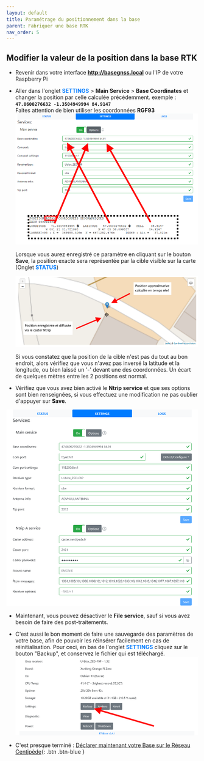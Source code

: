 ```yaml
---
layout: default
title: Paramétrage du positionnement dans la base
parent: Fabriquer une base RTK
nav_order: 5
---
```


## Modifier la valeur de la position dans la base RTK

* Revenir dans votre interface **http://basegnss.local** ou l'IP de votre Raspberry Pi
* Aller dans l'onglet <span style="color:#007BFF">**SETTINGS**</span> > **Main Service** > **Base Coordinates** et changer la position par celle calculée précédemment. exemple : **```47.0600276632 -1.3504949994 84.9147```** <br>
Faites attention de bien utiliser les coordonnées **RGF93**
![base gnss](/assets/images/basegnss/base_coordinates.png)
    
    Lorsque vous aurez enregistré ce paramètre en cliquant sur le bouton **Save**, la position exacte sera représentée par la cible visible sur la carte (Onglet <span style="color:#007BFF">**STATUS**</span>)

    ![base gnss](/assets/images/basegnss/basegnss_coord_check.png)
    
    Si vous constatez que la position de la cible n'est pas du tout au bon endroit, alors vérifiez que vous n'avez pas inversé la latitude et la longitude, ou bien laissé un '-' devant une des coordonnées. Un écart de quelques mètres entre les 2 positions est normal.
* Vérifiez que vous avez bien activé le **Ntrip service** et que ses options sont bien renseignées, si vous effectuez une modification ne pas oublier d'appuyer sur **Save**.


![base gnss](/assets/images/basegnss/basegnss_position.png)

* Maintenant, vous pouvez désactiver le **File service**, sauf si vous avez besoin de faire des post-traitements.
* C'est aussi le bon moment de faire une sauvegarde des paramètres de votre base, afin de pouvoir les réinsérer facilement en cas de réinitialisation. Pour ceci, en bas de l'onglet <span style="color:#007BFF">**SETTINGS**</span> cliquez sur le bouton "Backup", et conservez le fichier qui est téléchargé.
![base gnss](/assets/images/basegnss/rtkbase_backup_settings.png)

* C'est presque terminé : [Déclarer maintenant votre Base sur le Réseau Centipède](Declaration){: .btn .btn-blue }
